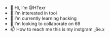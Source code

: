 - 👋 Hi, I’m @HTexr
- 👀 I’m interested in tool
- 🌱 I’m currently learning hacking
- 💞️ I’m looking to collaborate on 69
- 📫 How to reach me this is my instgram _6e.x

<!---
HTexr/HTexr is a ✨ special ✨ repository because its `README.md` (this file) appears on your GitHub profile.
You can click the Preview link to take a look at your changes.
--->

